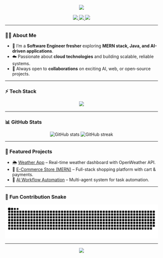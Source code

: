 <!-- Header -->
<p align="center">
  <img src="https://capsule-render.vercel.app/api?type=waving&color=gradient&height=100&section=header&text=Hey%20there!%20I'm%20Karan%20👋&fontSize=30&animation=fadeIn" />
</p>

<!-- Badges / Social Links -->
<p align="center">
  <a href="https://www.linkedin.com/in/atharva-gawali/">
    <img src="https://img.shields.io/badge/LinkedIn-0A66C2?style=for-the-badge&logo=linkedin&logoColor=white" />
  </a>
  <a href="mailto:atharvadiscord40@gmail.com">
    <img src="https://img.shields.io/badge/Email-D14836?style=for-the-badge&logo=gmail&logoColor=white" />
  </a>
  <a href="https://YOUR-PORTFOLIO.com">
    <img src="https://img.shields.io/badge/Portfolio-000000?style=for-the-badge&logo=vercel&logoColor=white" />
  </a>
</p>

---

### 👨‍💻 About Me

- 🌱 I’m a **Software Engineer fresher** exploring **MERN stack, Java, and AI-driven applications**.  
- ☁️ Passionate about **cloud technologies** and building scalable, reliable systems.  
- 🤝 Always open to **collaborations** on exciting AI, web, or open-source projects.  

---

### ⚡ Tech Stack

<p align="center">
  <img src="https://skillicons.dev/icons?i=java,python,js,react,nodejs,mongodb,express,html,css,git,github,linux,aws,docker,jenkins" />
</p>

---

### 📊 GitHub Stats

<p align="center">
  <img src="https://github-readme-stats.vercel.app/api?username=Athrv45&show_icons=true&theme=radical" alt="GitHub stats" />
  <img src="https://github-readme-streak-stats.herokuapp.com/?user=Athrv45&theme=radical" alt="GitHub streak" />
</p>

---

### 🚀 Featured Projects

- 🌦️ [Weather App](https://github.com/YOUR-USERNAME/weather-app) – Real-time weather dashboard with OpenWeather API.  
- 🛒 [E-Commerce Store (MERN)](https://github.com/YOUR-USERNAME/mern-store) – Full-stack shopping platform with cart & payments.  
- 🤖 [AI Workflow Automation](https://github.com/YOUR-USERNAME/ai-workflow) – Multi-agent system for task automation.  

---

### 🐍 Fun Contribution Snake

<p align="center">
  <img src="https://raw.githubusercontent.com/Platane/snk/output/github-contribution-grid-snake.svg" alt="Snake animation" />
</p>

---

<p align="center">
  <img src="https://capsule-render.vercel.app/api?type=waving&color=gradient&height=100&section=footer"/>
</p>
